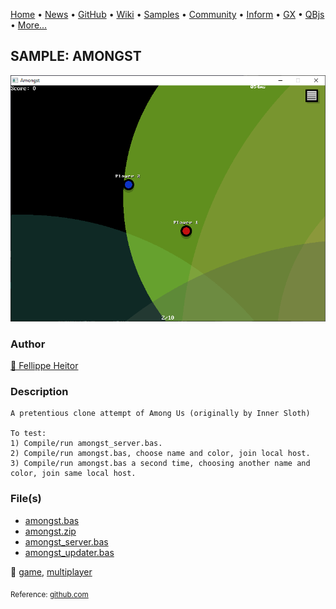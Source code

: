[Home](https://qb64.com) • [News](../../news.md) • [GitHub](https://github.com/QB64Official/qb64) • [Wiki](https://github.com/QB64Official/qb64/wiki) • [Samples](../../samples.md) • [Community](../../community.md) • [Inform](../../inform.md) • [GX](../../gx.md) • [QBjs](../../qbjs.md) • [More...](../../more.md)

## SAMPLE: AMONGST

![screenshot.png](img/screenshot.png)

### Author

[🐝 Fellippe Heitor](../fellippe-heitor.md) 

### Description

```text
A pretentious clone attempt of Among Us (originally by Inner Sloth)

To test:
1) Compile/run amongst_server.bas. 
2) Compile/run amongst.bas, choose name and color, join local host.
3) Compile/run amongst.bas a second time, choosing another name and color, join same local host.
```

### File(s)

* [amongst.bas](src/amongst.bas)
* [amongst.zip](src/amongst.zip)
* [amongst_server.bas](src/amongst_server.bas)
* [amongst_updater.bas](src/amongst_updater.bas)

🔗 [game](../game.md), [multiplayer](../multiplayer.md)


<sub>Reference: [github.com](https://github.com/FellippeHeitor/amongst) </sub>
